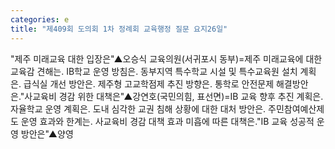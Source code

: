 ```yaml
---
categories: e
title: "제409회 도의회 1차 정례회 교육행정 질문 요지26일"
---
```

"제주 미래교육 대한 입장은"▲오승식 교육의원(서귀포시 동부)=제주 미래교육에 대한 교육감 견해는. IB학교 운영 방침은. 동부지역 특수학교 시설 및 특수교육원 설치 계획은. 급식실 개선 방안은. 제주형 고교학점제 추진 방향은. 통학로 안전문제 해결방안은."사교육비 경감 위한 대책은"▲강연호(국민의힘, 표선면)=IB 교육 향후 추진 계획은. 자율학교 운영 계획은. 도내 심각한 교권 침해 상황에 대한 대처 방안은. 주민참여예산제도 운영 효과와 한계는. 사교육비 경감 대책 효과 미흡에 따른 대책은."IB 교육 성공적 운영 방안은"▲양영